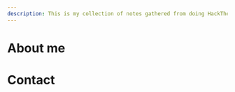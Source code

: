 ```yaml
---
description: This is my collection of notes gathered from doing HackTheBox boxes.
---
```


# About me

# Contact

